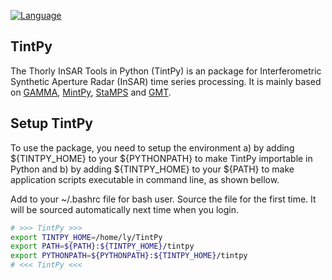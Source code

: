 [![Language](https://img.shields.io/badge/python-3.6%2B-blue.svg)](https://www.python.org/)

## TintPy ##

The Thorly InSAR Tools in Python (TintPy) is an package for Interferometric Synthetic Aperture Radar (InSAR) time series processing. It is mainly based on [GAMMA](https://www.gamma-rs.ch/no_cache/software.html), [MintPy](https://github.com/insarlab/MintPy), [StaMPS](https://github.com/dbekaert/StaMPS) and [GMT](https://www.generic-mapping-tools.org/).

## Setup TintPy ##

To use the package, you need to setup the environment a) by adding ${TINTPY_HOME} to your ${PYTHONPATH} to make TintPy importable in Python and b) by adding ${TINTPY_HOME} to your ${PATH} to make application scripts executable in command line, as shown bellow.

Add to your ~/.bashrc file for bash user. Source the file for the first time. It will be sourced automatically next time when you login.

```Bash
# >>> TintPy >>>
export TINTPY_HOME=/home/ly/TintPy
export PATH=${PATH}:${TINTPY_HOME}/tintpy
export PYTHONPATH=${PYTHONPATH}:${TINTPY_HOME}/tintpy
# <<< TintPy <<<
```
